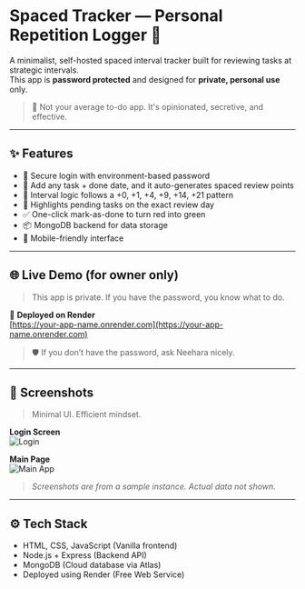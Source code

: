 # Spaced Tracker — Personal Repetition Logger 🧠

A minimalist, self-hosted spaced interval tracker built for reviewing tasks at strategic intervals.  
This app is **password protected** and designed for **private, personal use** only.

> 🧿 Not your average to-do app. It's opinionated, secretive, and effective.

---

## ✨ Features

- 🔐 Secure login with environment-based password
- 📅 Add any task + done date, and it auto-generates spaced review points
- 🔁 Interval logic follows a +0, +1, +4, +9, +14, +21 pattern
- 🔴 Highlights pending tasks on the exact review day
- ✅ One-click mark-as-done to turn red into green
- 📦 MongoDB backend for data storage
- 📱 Mobile-friendly interface

---

## 🌐 Live Demo (for owner only)

> This app is private. If you have the password, you know what to do.

🔗 **Deployed on Render**  
[https://your-app-name.onrender.com](https://your-app-name.onrender.com)

> 🛡️ If you don’t have the password, ask Neehara nicely.

---

## 📸 Screenshots

> Minimal UI. Efficient mindset.

**Login Screen**  
![Login](path/to/login-screenshot.png)

**Main Page**  
![Main App](path/to/main-screenshot.png)

> _Screenshots are from a sample instance. Actual data not shown._

---

## ⚙️ Tech Stack

- HTML, CSS, JavaScript (Vanilla frontend)
- Node.js + Express (Backend API)
- MongoDB (Cloud database via Atlas)
- Deployed using Render (Free Web Service)

